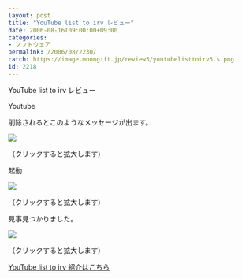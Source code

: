 ```yaml
---
layout: post
title: "YouTube list to irv レビュー"
date: 2006-08-16T09:00:00+09:00
categories:
- ソフトウェア
permalink: /2006/08/2230/
catch: https://image.moongift.jp/review3/youtubelisttoirv3.s.png
id: 2218
---
```

YouTube list to irv レビュー  
<!--more-->

Youtube

  

削除されるとこのようなメッセージが出ます。

  

[![](https://image.moongift.jp/review3/youtubelisttoirv2.s.png)](https://image.moongift.jp/review3/youtubelisttoirv2.png)  
  
（クリックすると拡大します)

  

起動

  

  

[![](https://image.moongift.jp/review3/youtubelisttoirv3.s.png)](https://image.moongift.jp/review3/youtubelisttoirv3.png)  
  
（クリックすると拡大します)

  

見事見つかりました。

  

[![](https://image.moongift.jp/review3/youtubelisttoirv1.s.png)](https://image.moongift.jp/review3/youtubelisttoirv1.png)  
  
（クリックすると拡大します)

  

[YouTube list to irv 紹介はこちら](http://fw.moongift.jp/intro/i-2229.html)

